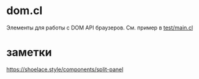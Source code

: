 # dom.cl
Элементы для работы с DOM API браузеров.
См. пример в [test/main.cl](test/main.cl)

# заметки
https://shoelace.style/components/split-panel
